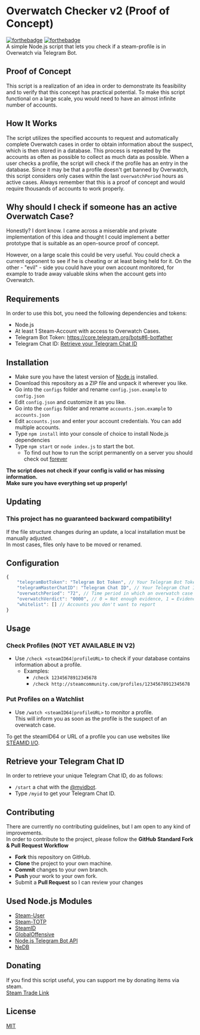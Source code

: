 # Overwatch Checker v2 (Proof of Concept)
[![forthebadge](https://forthebadge.com/images/badges/built-with-love.svg)](https://forthebadge.com)
[![forthebadge](https://forthebadge.com/images/badges/uses-js.svg)](https://forthebadge.com)  
A simple Node.js script that lets you check if a steam-profile is in Overwatch via Telegram Bot.

## Proof of Concept
This script is a realization of an idea in order to demonstrate its feasibility and to verify that this concept has practical potential. To make this script functional on a large scale, you would need to have an almost infinite number of accounts.

## How It Works
The script utilizes the specified accounts to request and automatically complete Overwatch cases in order to obtain information about the suspect, which is then stored in a database. This process is repeated by the accounts as often as possible to collect as much data as possible. When a user checks a profile, the script will check if the profile has an entry in the database. Since it may be that a profile doesn't get banned by Overwatch, this script considers only cases within the last `overwatchPeriod` hours as active cases. Always remember that this is a proof of concept and would require thousands of accounts to work properly.

## Why should I check if someone has an active Overwatch Case?
Honestly? I dont know. I came across a miserable and private implementation of this idea and thought I could implement a better prototype that is suitable as an open-source proof of concept.  

However, on a large scale this could be very useful. You could check a current opponent to see if he is cheating or at least being held for it. On the other - "evil" - side you could have your own account monitored, for example to trade away valuable skins when the account gets into Overwatch.

## Requirements
In order to use this bot, you need the following dependencies and tokens:
- Node.js
- At least 1 Steam-Account with access to Overwatch Cases.
- Telegram Bot Token: https://core.telegram.org/bots#6-botfather
- Telegram Chat ID: [Retrieve your Telegram Chat ID](#retrieve-your-telegram-chat-id)

## Installation
- Make sure you have the latest version of [Node.js](https://nodejs.org/) installed.
- Download this repository as a ZIP file and unpack it wherever you like.
- Go into the `configs` folder and rename `config.json.example` to `config.json`
- Edit `config.json` and customize it as you like.
- Go into the `configs` folder and rename `accounts.json.example` to `accounts.json`
- Edit `accounts.json` and enter your account credentials. You can add multiple accounts.
- Type `npm install` into your console of choice to install Node.js dependencies
- Type `npm start` or `node index.js` to start the bot.
  - To find out how to run the script permanently on a server you should check out [forever](https://github.com/foreversd/forever)  
  
**The script does not check if your config is valid or has missing information.**  
**Make sure you have everything set up properly!**  

## Updating
### This project has no guaranteed backward compatibility!
If the file structure changes during an update, a local installation must be manually adjusted.  
In most cases, files only have to be moved or renamed.

## Configuration
```javascript
{
	"telegramBotToken": "Telegram Bot Token", // Your Telegram Bot Token
	"telegramMasterChatID": "Telegram Chat ID", // Your Telegram Chat ID
	"overwatchPeriod": "72", // Time period in which an overwatch case is considered recent (in hours)
	"overwatchVerdict": "0000", // 0 = Not enough evidence, 1 = Evidence beyond a reasonable doubt
	"whitelist": [] // Accounts you don't want to report
}
```

## Usage
### Check Profiles (NOT YET AVAILABLE IN V2)
- Use `/check <steamID64|profileURL>` to check if your database contains information about a profile.
  - Examples:
    - `/check 12345678912345678`
	- `/check http://steamcommunity.com/profiles/12345678912345678`

### Put Profiles on a Watchlist
- Use `/watch <steamID64|profileURL>` to monitor a profile.  
This will inform you as soon as the profile is the suspect of an overwatch case.

To get the steamID64 or URL of a profile you can use websites like [STEAMID I/O](https://steamid.io/).  

## Retrieve your Telegram Chat ID
In order to retrieve your unique Telegram Chat ID, do as follows:
- `/start` a chat with the [@myidbot](https://telegram.me/myidbot).
- Type `/myid` to get your Telegram Chat ID.

## Contributing
There are currently no contributing guidelines, but I am open to any kind of improvements.  
In order to contribute to the project, please follow the **GitHub Standard Fork & Pull Request Workflow**

- **Fork** this repository on GitHub.
- **Clone** the project to your own machine.
- **Commit** changes to your own branch.
- **Push** your work to your own fork.
- Submit a **Pull Request** so I can review your changes

## Used Node.js Modules
- [Steam-User](https://github.com/DoctorMcKay/node-steam-user)
- [Steam-TOTP](https://github.com/DoctorMcKay/node-steam-totp)
- [SteamID](https://github.com/DoctorMcKay/node-steamid)
- [GlobalOffensive](https://github.com/DoctorMcKay/node-globaloffensive)
- [Node.js Telegram Bot API](https://github.com/mast/telegram-bot-api)
- [NeDB](https://github.com/louischatriot/nedb)

## Donating
If you find this script useful, you can support me by donating items via steam.  
[Steam Trade Link](https://steamcommunity.com/tradeoffer/new/?partner=169517256&token=77MTawmP)

## License
[MIT](https://github.com/IceQ1337/OverwatchChecker/blob/master/LICENSE)
